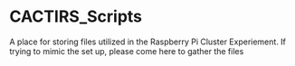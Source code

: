 # CACTIRS_Scripts
A place for storing files utilized in the Raspberry Pi Cluster Experiement. If trying to mimic the set up, please come here to gather the files
